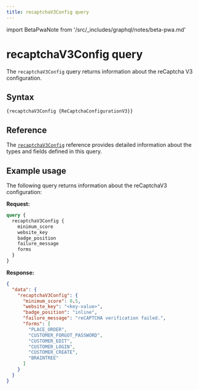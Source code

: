 ```yaml
---
title: recaptchaV3Config query
---
```


import BetaPwaNote from '/src/_includes/graphql/notes/beta-pwa.md'

# recaptchaV3Config query

<BetaPwaNote />

The `recaptchaV3Config` query returns information about the reCaptcha V3 configuration.

## Syntax

`{recaptchaV3Config {ReCaptchaConfigurationV3}}`

## Reference

The [`recaptchaV3Config`](https://developer.adobe.com/commerce/webapi/graphql-api/beta/index.html#query-recaptchaV3Config) reference provides detailed information about the types and fields defined in this query.

## Example usage

The following query returns information about the reCaptchaV3 configuration:

**Request:**

```graphql
query {
  recaptchaV3Config {
    minimum_score
    website_key
    badge_position
    failure_message
    forms
  }
}
```

**Response:**

```json
{
  "data": {
    "recaptchaV3Config": {
      "minimum_score": 0.5,
      "website_key": "<key-value>",
      "badge_position": "inline",
      "failure_message": "reCAPTCHA verification failed.",
      "forms": [
        "PLACE_ORDER",
        "CUSTOMER_FORGOT_PASSWORD",
        "CUSTOMER_EDIT",
        "CUSTOMER_LOGIN",
        "CUSTOMER_CREATE",
        "BRAINTREE"
      ]
    }
  }
}
```
